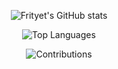 <center>
  
![Frityet's GitHub stats](https://github-readme-stats.vercel.app/api?username=Frityet&count_private=true&show_icons=true&theme=dark&hide_title=true) 

![Top Languages](https://github-readme-stats.vercel.app/api/top-langs/?username=Frityet&exclude_repo=frityet.github.io,Blog,wiki,CoDZombies-H3VR,MeatKit,WurstLink,OkBot,robot&theme=dark&hide=cmake,makefile,shaderlab,mathematica,hlsl)

![Contributions](https://activity-graph.herokuapp.com/graph?username=frityet&theme=github&hide_border=false&area=false)
  
</center>
